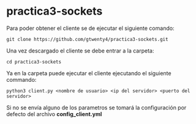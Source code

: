 # practica3-sockets

Para poder obtener el cliente se de ejecutar el siguiente comando:

```
git clone https://github.com/gtwenty4/practica3-sockets.git
```

Una vez descargado el cliente se debe entrar a la carpeta:

```
cd practica3-sockets
```

Ya en la carpeta puede ejecutar el cliente ejecutando el siguiente commando:

```
python3 client.py <nombre de usuario> <ip del servidor> <puerto del servidor>
```

Si no se envía alguno de los parametros se tomará la configuración por defecto del archivo **config_client.yml**